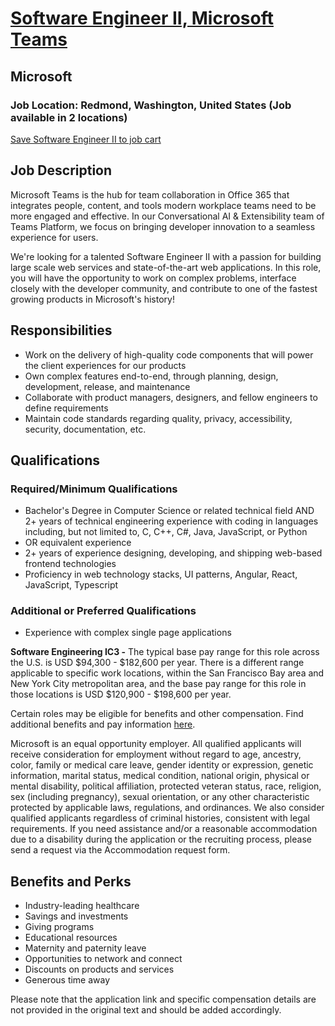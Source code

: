 # [Software Engineer II, Microsoft Teams](https://careers.microsoft.com/professionals/us/en/job/1546455/Software-Engineer-II)

## Microsoft
### Job Location: Redmond, Washington, United States (Job available in 2 locations)

[Save Software Engineer II to job cart](application_link)

## Job Description
Microsoft Teams is the hub for team collaboration in Office 365 that integrates people, content, and tools modern workplace teams need to be more engaged and effective. In our Conversational AI & Extensibility team of Teams Platform, we focus on bringing developer innovation to a seamless experience for users.

We're looking for a talented Software Engineer II with a passion for building large scale web services and state-of-the-art web applications. In this role, you will have the opportunity to work on complex problems, interface closely with the developer community, and contribute to one of the fastest growing products in Microsoft's history!

## Responsibilities
- Work on the delivery of high-quality code components that will power the client experiences for our products
- Own complex features end-to-end, through planning, design, development, release, and maintenance
- Collaborate with product managers, designers, and fellow engineers to define requirements
- Maintain code standards regarding quality, privacy, accessibility, security, documentation, etc.

## Qualifications
### Required/Minimum Qualifications
- Bachelor's Degree in Computer Science or related technical field AND 2+ years of technical engineering experience with coding in languages including, but not limited to, C, C++, C#, Java, JavaScript, or Python
- OR equivalent experience
- 2+ years of experience designing, developing, and shipping web-based frontend technologies
- Proficiency in web technology stacks, UI patterns, Angular, React, JavaScript, Typescript

### Additional or Preferred Qualifications
- Experience with complex single page applications

**Software Engineering IC3 -** The typical base pay range for this role across the U.S. is USD $94,300 - $182,600 per year. There is a different range applicable to specific work locations, within the San Francisco Bay area and New York City metropolitan area, and the base pay range for this role in those locations is USD $120,900 - $198,600 per year.

Certain roles may be eligible for benefits and other compensation. Find additional benefits and pay information [here](https://careers.microsoft.com/us/en/us-corporate-pay).

Microsoft is an equal opportunity employer. All qualified applicants will receive consideration for employment without regard to age, ancestry, color, family or medical care leave, gender identity or expression, genetic information, marital status, medical condition, national origin, physical or mental disability, political affiliation, protected veteran status, race, religion, sex (including pregnancy), sexual orientation, or any other characteristic protected by applicable laws, regulations, and ordinances. We also consider qualified applicants regardless of criminal histories, consistent with legal requirements. If you need assistance and/or a reasonable accommodation due to a disability during the application or the recruiting process, please send a request via the Accommodation request form.

## Benefits and Perks
- Industry-leading healthcare
- Savings and investments
- Giving programs
- Educational resources
- Maternity and paternity leave
- Opportunities to network and connect
- Discounts on products and services
- Generous time away

Please note that the application link and specific compensation details are not provided in the original text and should be added accordingly.